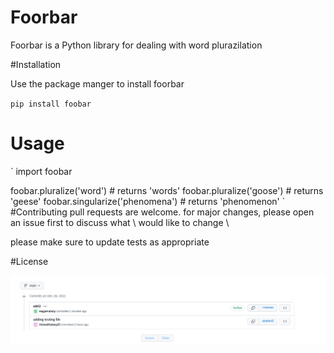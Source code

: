 # Foorbar
Foorbar is a Python library for dealing with word plurazilation

#Installation

Use the package manger <pip> to install foorbar

`pip install foobar`

# Usage

` import foobar

foobar.pluralize('word') # returns 'words'
foobar.pluralize('goose') # returns 'geese'
foobar.singularize('phenomena') # returns 'phenomenon'
`
#Contributing
pull requests are welcome. for major changes, please open an issue first to discuss what \ would like to change \ 

please make sure to update tests as appropriate

#License
<MIT>

![](https://github.com/AhmedKelany25/lab2/blob/main/images/task_git1.png)
